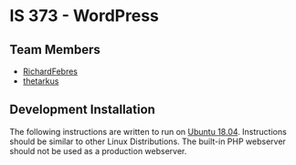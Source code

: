 # IS 373 - WordPress

## Team Members

* [RichardFebres](https://github.com/RichardFebres)
* [thetarkus](https://github.com/thetarkus)

## Development Installation

The following instructions are written to run on [Ubuntu 18.04](http://releases.ubuntu.com/18.04/). Instructions should be similar to other Linux Distributions. The built-in PHP webserver should not be used as a production webserver.
